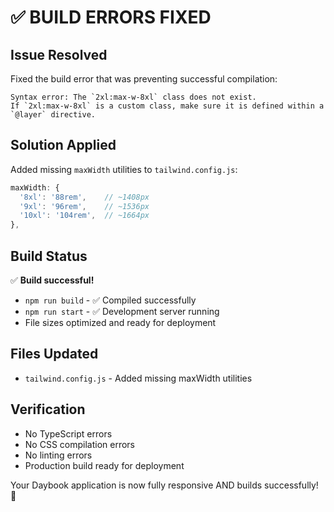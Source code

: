 # ✅ BUILD ERRORS FIXED

## Issue Resolved
Fixed the build error that was preventing successful compilation:

```
Syntax error: The `2xl:max-w-8xl` class does not exist. 
If `2xl:max-w-8xl` is a custom class, make sure it is defined within a `@layer` directive.
```

## Solution Applied
Added missing `maxWidth` utilities to `tailwind.config.js`:

```javascript
maxWidth: {
  '8xl': '88rem',    // ~1408px
  '9xl': '96rem',    // ~1536px  
  '10xl': '104rem',  // ~1664px
},
```

## Build Status
✅ **Build successful!** 
- `npm run build` - ✅ Compiled successfully
- `npm run start` - ✅ Development server running
- File sizes optimized and ready for deployment

## Files Updated
- `tailwind.config.js` - Added missing maxWidth utilities

## Verification
- No TypeScript errors
- No CSS compilation errors  
- No linting errors
- Production build ready for deployment

Your Daybook application is now fully responsive AND builds successfully! 🎉
